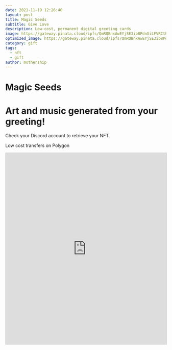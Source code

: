 ```yaml
---
date: 2021-11-19 12:26:40
layout: post
title: Magic Seeds
subtitle: Give Love
description: Low-cost, permanent digital greeting cards
image: https://gateway.pinata.cloud/ipfs/QmRQBnxAwEYjSE3ib8PdnXiLFVRCthYBjYEcbG1pnFFA1j
optimized_image: https://gateway.pinata.cloud/ipfs/QmRQBnxAwEYjSE3ib8PdnXiLFVRCthYBjYEcbG1pnFFA1j
category: gift
tags:
  - nft
  - gift
author: mothership
---
```


# Magic Seeds
# Art and music generated from your greeting!

Check your Discord account to retrieve your NFT.

Low cost transfers on Polygon

<iframe class="airtable-embed" src="https://airtable.com/embed/shrfKGnSS5sRi02r2?backgroundColor=purple" frameborder="0" onmousewheel="" width="100%" height="600" style="background: transparent; border: 1px solid #ccc;"></iframe>






